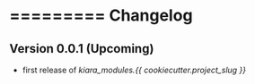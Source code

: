 =========
Changelog
=========

## Version 0.0.1 (Upcoming)

- first release of *kiara_modules.{{ cookiecutter.project_slug }}*
